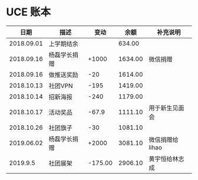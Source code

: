 # UCE 账本

| 日期 | 描述 | 变动 | 余额 | 补充说明 | 
| ---  | --- | --- | --- | --- |
| 2018.09.01 | 上学期结余 |  | 634.00 |
| 2018.09.16 | 杨磊学长捐赠 | +1000 | 1634.00 | 微信捐赠 |
| 2018.09.16 | 做推送奖励 | -20 | 1614.00 |
| 2018.10.13 | 社团VPN | -195 | 1419.00 |
| 2018.10.14 | 招新海报 | -240 | 1179.00 |
| 2018.10.17 | 活动奖品 | -67.9 | 1111.10 | 用于新生见面会 |
| 2018.10.26 | 社团旗子 | -30 | 1081.10 |
| 2019.06.02 | 杨磊学长捐赠 | +2000 | 3081.10 | 微信捐赠给lihao | 
| 2019.9.5 | 社团展架 | -175.00 |  2906.10 | 黄宇恒给林志成 | 
